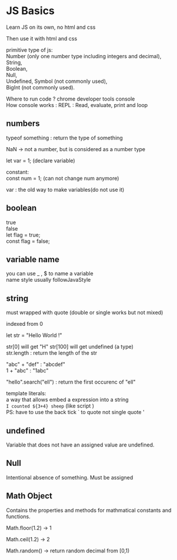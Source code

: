 # JS Basics
Learn JS on its own, no html and css  

Then use it with html and css  

primitive type of js:  
    Number (only one number type including integers and decimal),  
    String,  
    Boolean,  
    Null,  
    Undefined,
    Symbol (not commonly used),  
    BigInt (not commonly used).    


Where to run code ? chrome developer tools console  
How console works : REPL : Read, evaluate, print and loop  


## numbers
typeof something : return the type of something  

NaN -> not a number, but is considered as a number type  

let var = 1; (declare variable)  

constant:  
const num = 1; (can not change num anymore)  

var : the old way to make variables(do not use it)  


## boolean
true  
false  
let flag = true;  
const flag = false;  

## variable name
you can use _ , $ to name a variable    
name style usually followJavaStyle  

## string
must wrapped with quote (double or single works but not mixed)  

indexed from 0  

let str = "Hello World !"    

str[0] will get "H"
str[100] will get undefined (a type)  
str.length : return the length of the str  

"abc" + "def" : "abcdef"    
1 + "abc" : "1abc"  

"hello".search("ell") : return the first occurenc of "ell"  

template literals:  
a way that allows embed a expression into a string    
`I counted ${3+4} sheep` (like script )    
PS: have to use the back tick ` to quote not single quote '    


## undefined
Variable that does not have an assigned value are undefined.    

## Null
Intentional absence of something. Must be assigned  

## Math Object  
Contains the properties and methods for mathmatical constants and functions.  

Math.floor(1.2) -> 1  

Math.ceil(1.2) -> 2  

Math.random() -> return random decimal from [0,1)  



